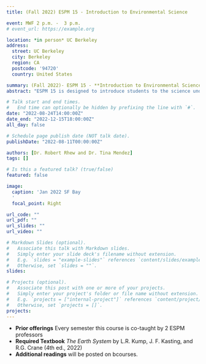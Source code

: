 ```yaml
---
title: (Fall 2022) ESPM 15 - Introduction to Environmental Science 

event: MWF 2 p.m. -  3 p.m.
# event_url: https://example.org

location: *in person* UC Berkeley
address:
  street: UC Berkeley
  city: Berkeley
  region: CA
  postcode: '94720'
  country: United States

summary: (Fall 2022)- ESPM 15 - **Introduction to Environmental Science**
abstract: "ESPM 15 is designed to introduce students to the science underlying biological and physical environmental problems, focusing on water and air quality, global change, water supply, solid waste, introduced and endangered species, and preservation of ecosystems.  "

# Talk start and end times.
#   End time can optionally be hidden by prefixing the line with `#`.
date: "2022-08-24T14:00:00Z"
date_end: "2022-12-15T18:00:00Z"
all_day: false

# Schedule page publish date (NOT talk date).
publishDate: "2022-08-11T00:00:00Z"

authors: [Dr. Robert Rhew and Dr. Tina Mendez]
tags: []

# Is this a featured talk? (true/false)
featured: false

image:
  caption: 'Jan 2022 SF Bay
  '
  focal_point: Right

url_code: ""
url_pdf: ""
url_slides: ""
url_video: ""

# Markdown Slides (optional).
#   Associate this talk with Markdown slides.
#   Simply enter your slide deck's filename without extension.
#   E.g. `slides = "example-slides"` references `content/slides/example-slides.md`.
#   Otherwise, set `slides = ""`.
slides:

# Projects (optional).
#   Associate this post with one or more of your projects.
#   Simply enter your project's folder or file name without extension.
#   E.g. `projects = ["internal-project"]` references `content/project/deep-learning/index.md`.
#   Otherwise, set `projects = []`.
projects:
---
```


- **Prior offerings** Every semester this course is co-taught by 2 ESPM professors
- **Required Textbook** *The Earth System* by L.R. Kump, J. F. Kasting, and R.G. Crane (4th ed., 2022)  
- **Additional readings** will be posted on bcourses.
